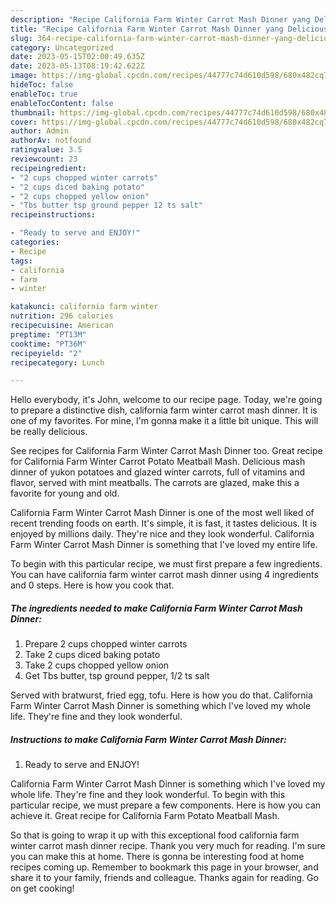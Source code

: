 ```yaml
---
description: "Recipe California Farm Winter Carrot Mash Dinner yang Delicious}"
title: "Recipe California Farm Winter Carrot Mash Dinner yang Delicious}"
slug: 364-recipe-california-farm-winter-carrot-mash-dinner-yang-delicious
category: Uncategorized
date: 2023-05-15T02:00:49.635Z
date: 2023-05-13T08:19:42.622Z
image: https://img-global.cpcdn.com/recipes/44777c74d610d598/680x482cq70/california-farm-winter-carrot-mash-dinner-recipe-main-photo.jpg
hideToc: false
enableToc: true
enableTocContent: false
thumbnail: https://img-global.cpcdn.com/recipes/44777c74d610d598/680x482cq70/california-farm-winter-carrot-mash-dinner-recipe-main-photo.jpg
cover: https://img-global.cpcdn.com/recipes/44777c74d610d598/680x482cq70/california-farm-winter-carrot-mash-dinner-recipe-main-photo.jpg
author: Admin
authorAv: notfound
ratingvalue: 3.5
reviewcount: 23
recipeingredient:
- "2 cups chopped winter carrots"
- "2 cups diced baking potato"
- "2 cups chopped yellow onion"
- "Tbs butter tsp ground pepper 12 ts salt"
recipeinstructions:

- "Ready to serve and ENJOY!"
categories:
- Recipe
tags:
- california
- farm
- winter

katakunci: california farm winter 
nutrition: 296 calories
recipecuisine: American
preptime: "PT13M"
cooktime: "PT36M"
recipeyield: "2"
recipecategory: Lunch

---
```



Hello everybody, it's John, welcome to our recipe page. Today, we're going to prepare a distinctive dish, california farm winter carrot mash dinner. It is one of my favorites. For mine, I'm gonna make it a little bit unique. This will be really delicious.

See recipes for California Farm Winter Carrot Mash Dinner too. Great recipe for California Farm Winter Carrot Potato Meatball Mash. Delicious mash dinner of yukon potatoes and glazed winter carrots, full of vitamins and flavor, served with mint meatballs. The carrots are glazed, make this a favorite for young and old.

California Farm Winter Carrot Mash Dinner is one of the most well liked of recent trending foods on earth. It's simple, it is fast, it tastes delicious. It is enjoyed by millions daily. They're nice and they look wonderful. California Farm Winter Carrot Mash Dinner is something that I've loved my entire life.


To begin with this particular recipe, we must first prepare a few ingredients. You can have california farm winter carrot mash dinner using 4 ingredients and 0 steps. Here is how you cook that.

<!--inarticleads1-->

##### The ingredients needed to make California Farm Winter Carrot Mash Dinner:

1. Prepare 2 cups chopped winter carrots
1. Take 2 cups diced baking potato
1. Take 2 cups chopped yellow onion
1. Get Tbs butter, tsp ground pepper, 1/2 ts salt


Served with bratwurst, fried egg, tofu. Here is how you do that. California Farm Winter Carrot Mash Dinner is something which I&#39;ve loved my whole life. They&#39;re fine and they look wonderful. 

<!--inarticleads2-->

##### Instructions to make California Farm Winter Carrot Mash Dinner:


1. Ready to serve and ENJOY!

California Farm Winter Carrot Mash Dinner is something which I&#39;ve loved my whole life. They&#39;re fine and they look wonderful. To begin with this particular recipe, we must prepare a few components. Here is how you can achieve it. Great recipe for California Farm Potato Meatball Mash. 

So that is going to wrap it up with this exceptional food california farm winter carrot mash dinner recipe. Thank you very much for reading. I'm sure you can make this at home. There is gonna be interesting food at home recipes coming up. Remember to bookmark this page in your browser, and share it to your family, friends and colleague. Thanks again for reading. Go on get cooking!
